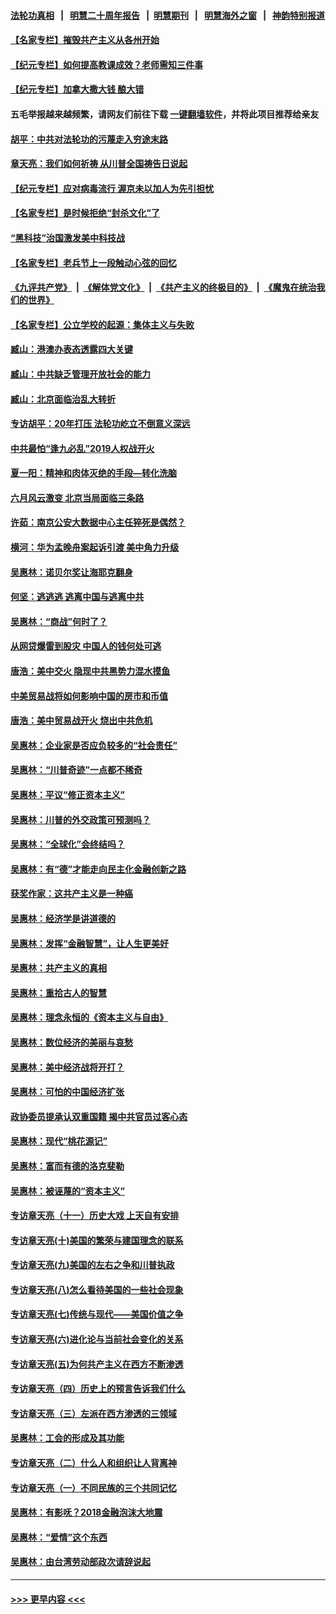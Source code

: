 #### [法轮功真相](https://github.com/gfw-breaker/truth/blob/master/README.md?t=0) &nbsp;&nbsp;|&nbsp;&nbsp; [明慧二十周年报告](https://github.com/gfw-breaker/mh-reports/blob/master/README.md?t=0) &nbsp;&nbsp;|&nbsp;&nbsp;[明慧期刊](https://github.com/gfw-breaker/mh-qikan) &nbsp;&nbsp;|&nbsp;&nbsp; [明慧海外之窗](https://github.com/gfw-breaker/mh-news/blob/master/README.md?t=0) &nbsp;&nbsp;|&nbsp;&nbsp; [神韵特别报道](https://github.com/gfw-breaker/mh-news/blob/master/shenyun.md?t=0)
#### [【名家专栏】摧毁共产主义从各州开始](../pages/nsc423/n13076376.md?t=07200951) 
#### [【纪元专栏】如何提高教课成效？老师需知三件事](../pages/nsc423/n12417848.md?t=07200951) 
#### [【纪元专栏】加拿大撒大钱 酿大错](../pages/nsc423/n12406564.md?t=07200951) 
#### 五毛举报越来越频繁，请网友们前往下载 [一键翻墙软件](https://github.com/gfw-breaker/ssr-accounts)，并将此项目推荐给亲友
#### [胡平：中共对法轮功的污蔑走入穷途末路](../pages/nsc423/n12266737.md?t=07200951) 
#### [章天亮：我们如何祈祷 从川普全国祷告日说起](../pages/nsc423/n11944627.md?t=07200951) 
#### [【纪元专栏】应对病毒流行 渥京未以加人为先引担忧](../pages/nsc423/n11875714.md?t=07200951) 
#### [【名家专栏】是时候拒绝“封杀文化”了](../pages/nsc423/n11814093.md?t=07200951) 
#### [“黑科技”治国激发美中科技战](../pages/nsc423/n11638056.md?t=07200951) 
#### [【名家专栏】老兵节上一段触动心弦的回忆](../pages/nsc423/n11646016.md?t=07200951) 
#### [《九评共产党》](https://github.com/begood0513/9ping.md/blob/master/README.md) &nbsp;|&nbsp; [《解体党文化》](../../../../jtdwh.md/blob/master/README.md)  &nbsp;|&nbsp; [《共产主义的终极目的》](../../../../gczydzjmd.md/blob/master/README.md) &nbsp;|&nbsp; [《魔鬼在统治我们的世界》](../../../../mgztzwmdsj.md/blob/master/README.md) 
#### [【名家专栏】公立学校的起源：集体主义与失败](../pages/nsc423/n11601833.md?t=07200951) 
#### [臧山：港澳办表态透露四大关键](../pages/nsc423/n11421628.md?t=07200951) 
#### [臧山：中共缺乏管理开放社会的能力](../pages/nsc423/n11407457.md?t=07200951) 
#### [臧山：北京面临治乱大转折](../pages/nsc423/n11406895.md?t=07200951) 
#### [专访胡平：20年打压 法轮功屹立不倒意义深远](../pages/nsc423/n11398800.md?t=07200951) 
#### [中共最怕“逢九必乱”2019人权战开火](../pages/nsc423/n11385248.md?t=07200951) 
#### [夏一阳：精神和肉体灭绝的手段—转化洗脑](../pages/nsc423/n11368250.md?t=07200951) 
#### [六月风云激变 北京当局面临三条路](../pages/nsc423/n11313668.md?t=07200951) 
#### [许茹：南京公安大数据中心主任猝死是偶然？](../pages/nsc423/n11064744.md?t=07200951) 
#### [横河：华为孟晚舟案起诉引渡 美中角力升级](../pages/nsc423/n11027230.md?t=07200951) 
#### [吴惠林：诺贝尔奖让海耶克翻身](../pages/nsc423/n10890049.md?t=07200951) 
#### [何坚：逃逃逃 逃离中国与逃离中共](../pages/nsc423/n10592891.md?t=07200951) 
#### [吴惠林：“商战”何时了？](../pages/nsc423/n10573558.md?t=07200951) 
#### [从网贷爆雷到股灾 中国人的钱何处可逃](../pages/nsc423/n10572800.md?t=07200951) 
#### [唐浩：美中交火 隐现中共黑势力混水摸鱼](../pages/nsc423/n10544040.md?t=07200951) 
#### [中美贸易战将如何影响中国的房市和币值](../pages/nsc423/n10543697.md?t=07200951) 
#### [唐浩：美中贸易战开火 烧出中共危机](../pages/nsc423/n10540126.md?t=07200951) 
#### [吴惠林：企业家是否应负较多的“社会责任”](../pages/nsc423/n10535022.md?t=07200951) 
#### [吴惠林：“川普奇迹”一点都不稀奇](../pages/nsc423/n10512808.md?t=07200951) 
#### [吴惠林：平议“修正资本主义”](../pages/nsc423/n10495724.md?t=07200951) 
#### [吴惠林：川普的外交政策可预测吗？](../pages/nsc423/n10462387.md?t=07200951) 
#### [吴惠林：“全球化”会终结吗？](../pages/nsc423/n10452838.md?t=07200951) 
#### [吴惠林：有“德”才能走向民主化金融创新之路](../pages/nsc423/n10432292.md?t=07200951) 
#### [获奖作家：这共产主义是一种癌](../pages/nsc423/n10431541.md?t=07200951) 
#### [吴惠林：经济学是讲道德的](../pages/nsc423/n10398014.md?t=07200951) 
#### [吴惠林：发挥“金融智慧”，让人生更美好](../pages/nsc423/n10375019.md?t=07200951) 
#### [吴惠林：共产主义的真相](../pages/nsc423/n10351394.md?t=07200951) 
#### [吴惠林：重拾古人的智慧](../pages/nsc423/n10337691.md?t=07200951) 
#### [吴惠林：理念永恒的《资本主义与自由》](../pages/nsc423/n10316274.md?t=07200951) 
#### [吴惠林：数位经济的美丽与哀愁](../pages/nsc423/n10292946.md?t=07200951) 
#### [吴惠林：美中经济战将开打？](../pages/nsc423/n10258825.md?t=07200951) 
#### [吴惠林：可怕的中国经济扩张](../pages/nsc423/n10219147.md?t=07200951) 
#### [政协委员提承认双重国籍 揭中共官员过客心态](../pages/nsc423/n10208809.md?t=07200951) 
#### [吴惠林：现代“桃花源记”](../pages/nsc423/n10185234.md?t=07200951) 
#### [吴惠林：富而有德的洛克斐勒](../pages/nsc423/n10142264.md?t=07200951) 
#### [吴惠林：被诬蔑的“资本主义”](../pages/nsc423/n10124816.md?t=07200951) 
#### [专访章天亮（十一）历史大戏 上天自有安排](../pages/nsc423/n10094905.md?t=07200951) 
#### [专访章天亮(十)美国的繁荣与建国理念的联系](../pages/nsc423/n10094899.md?t=07200951) 
#### [专访章天亮(九)美国的左右之争和川普执政](../pages/nsc423/n10094889.md?t=07200951) 
#### [专访章天亮(八)怎么看待美国的一些社会现象](../pages/nsc423/n10094857.md?t=07200951) 
#### [专访章天亮(七)传统与现代——美国价值之争](../pages/nsc423/n10093140.md?t=07200951) 
#### [专访章天亮(六)进化论与当前社会变化的关系](../pages/nsc423/n10092036.md?t=07200951) 
#### [专访章天亮(五)为何共产主义在西方不断渗透](../pages/nsc423/n10083620.md?t=07200951) 
#### [专访章天亮（四）历史上的预言告诉我们什么](../pages/nsc423/n10083606.md?t=07200951) 
#### [专访章天亮（三）左派在西方渗透的三领域](../pages/nsc423/n10081115.md?t=07200951) 
#### [吴惠林：工会的形成及其功能](../pages/nsc423/n10080633.md?t=07200951) 
#### [专访章天亮（二）什么人和组织让人背离神](../pages/nsc423/n10076637.md?t=07200951) 
#### [专访章天亮（一）不同民族的三个共同记忆](../pages/nsc423/n10074188.md?t=07200951) 
#### [吴惠林：有影呒？2018金融泡沫大地震](../pages/nsc423/n10040534.md?t=07200951) 
#### [吴惠林：“爱情”这个东西](../pages/nsc423/n10019423.md?t=07200951) 
#### [吴惠林：由台湾劳动部政次请辞说起](../pages/nsc423/n9979679.md?t=07200951) 

----
#### [ >>> 更早内容 <<< ](../indexes/nsc423-earlier.md)

